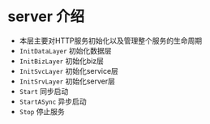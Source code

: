 # server 介绍

* 本层主要对HTTP服务初始化以及管理整个服务的生命周期
* `InitDataLayer` 初始化数据层
* `InitBizLayer`  初始化biz层
* `InitSvcLayer`  初始化service层
* `InitSrvLayer`  初始化server层
* `Start` 同步启动
* `StartASync` 异步启动
* `Stop` 停止服务